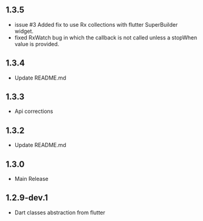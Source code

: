 ## 1.3.5

- issue #3 Added fix to use Rx collections with flutter SuperBuilder widget.
- fixed RxWatch bug in which the callback is not called unless a stopWhen value is provided.

## 1.3.4

- Update README.md

## 1.3.3

- Api corrections

## 1.3.2

- Update README.md

## 1.3.0

- Main Release

## 1.2.9-dev.1

- Dart classes abstraction from flutter
